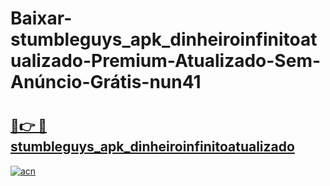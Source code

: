 # Baixar-stumbleguys_apk_dinheiroinfinitoatualizado-Premium-Atualizado-Sem-Anúncio-Grátis-nun41

# <h2><a href="https://4r4ffi.esa.edu.pl?src=stumbleguys_apk_dinheiroinfinitoatualizado&ref=nun41">🔗👉 🔴 stumbleguys_apk_dinheiroinfinitoatualizado</a></h2>

[![acn](https://github.com/user-attachments/assets/0f9c940e-d8b0-45ae-aac7-cd30a18b3e1c)](https://4r4ffi.esa.edu.pl?src=stumbleguys_apk_dinheiroinfinitoatualizado&ref=nun41)

